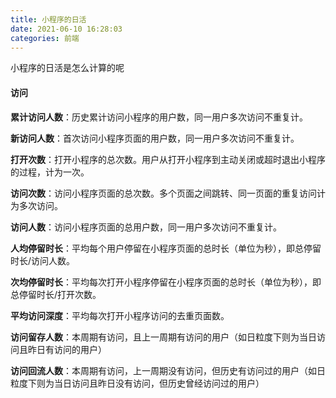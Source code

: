 ```yaml
---
title: 小程序的日活
date: 2021-06-10 16:28:03
categories: 前端
---
```

小程序的日活是怎么计算的呢
#### **访问**

**累计访问人数**：历史累计访问小程序的用户数，同一用户多次访问不重复计。

**新访问人数**：首次访问小程序页面的用户数，同一用户多次访问不重复计。

**打开次数**：打开小程序的总次数。用户从打开小程序到主动关闭或超时退出小程序的过程，计为一次。

**访问次数**：访问小程序页面的总次数。多个页面之间跳转、同一页面的重复访问计为多次访问。

**访问人数**：访问小程序页面的总用户数，同一用户多次访问不重复计。

**人均停留时长**：平均每个用户停留在小程序页面的总时长（单位为秒），即总停留时长/访问人数。

**次均停留时长**：平均每次打开小程序停留在小程序页面的总时长（单位为秒），即总停留时长/打开次数。

**平均访问深度**：平均每次打开小程序访问的去重页面数。

**访问留存人数**：本周期有访问，且上一周期有访问的用户（如日粒度下则为当日访问且昨日有访问的用户）

**访问回流人数**：本周期有访问，上一周期没有访问，但历史有访问过的用户（如日粒度下则为当日访问且昨日没有访问，但历史曾经访问过的用户）

